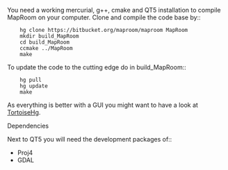 You need a working mercurial, g++, cmake and QT5 installation to compile MapRoom on your computer. Clone and compile the code base by::

        hg clone https://bitbucket.org/maproom/maproom MapRoom
        mkdir build_MapRoom
        cd build_MapRoom
        ccmake ../MapRoom
        make

To update the code to the cutting edge do in build_MapRoom::

        hg pull
        hg update
        make

As everything is better with a GUI you might want to have a look at [TortoiseHg](http://tortoisehg.bitbucket.org/).

Dependencies

Next to QT5 you will need the development packages of::

* Proj4
* GDAL